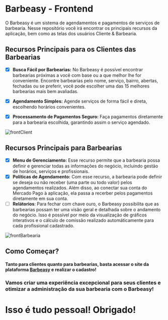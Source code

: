 # Barbeasy - Frontend

O Barbeasy é um sistema de agendamentos e pagamentos de serviços de barbearia. Nesse repositório você irá encontrar os principais recursos da aplicação, bem como as telas dos usuários Cliente & Barbearia.

## Recursos Principais para os Clientes das Barbearias
- [x] **Busca Fácil por Barbearias:** No Barbeasy é possível encontrar barbearias próximas a você com base ou a que melhor lhe for conveniente. Encontre barbearias pelo nome, serviço, bairro, abertas, fechadas ou se preferir, você pode escolher uma das 15 melhores barbearias mais bem avaliadas.

- [x] **Agendamento Simples:** Agende serviços de forma fácil e direta, escolhendo horários convenientes.

- [x] **Processamento de Pagamentos Seguro:** Faça pagamentos diretamente para a barbearia escolhida, garantindo assim o serviço agendado.

![frontClient](https://github.com/user-attachments/assets/595e16ac-2267-4acb-87d6-bc4997638891)

## Recursos Principais para Barbearias
- [x] **Menu de Gerenciamento:** Esse recurso permite que a barbearia possa definir e gerenciar todas as informações do negócio, incluindo gestão de horários, serviços e profissionais.
- [x] **Políticas de Agendamento:** Com esse recurso, a barbearia pode definir se deseja ou não receber (uma parte ou todo valor) pelos agendamentos realizados. Além disso, ao conectar sua conta do Mercado Pago à aplicação, ela passa a recerber pelos pagamentos diretamente em sua conta.
- [ ] **Relátorios**: Para fechar com chave ouro, o Barbeasy possibilita que as barbearias possam ter uma visão geral e detalhada sobre o andamento do negócio. Isso é possível por meio da visualização de gráficos interativos e o cálculo de comissão realizado automáticamente para cada profissional cadastrado.

![frontBarbearia](https://github.com/user-attachments/assets/ca7494bb-6322-44e5-b23d-6fdfcf738519)


## Como Começar?
#### Tanto para clientes quanto para barbearias, basta acessar o site da plataforma [Barbeasy](https://barbeasy.com.br) e realizar o cadastro!

### Vamos criar uma experiência excepcional para seus clientes e otimizar a administração da sua barbearia com o Barbeasy!
    
# Isso é tudo pessoal! Obrigado!
